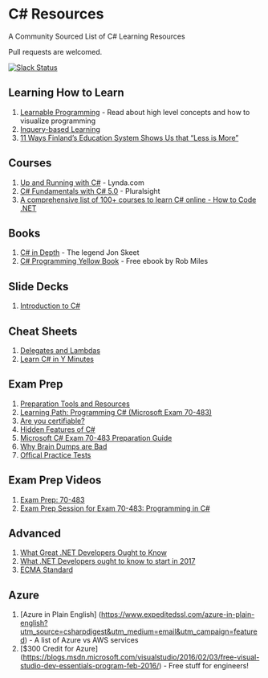 # C# Resources
A Community Sourced List of C# Learning Resources

Pull requests are welcomed.

[![Slack Status](https://nymicrosoft.azurewebsites.net//badge.svg)](https://nymicrosoft.azurewebsites.net/)

## Learning How to Learn

1. [Learnable Programming](http://worrydream.com/LearnableProgramming/) - Read about high level concepts and how to visualize programming
2. [Inquery-based Learning](https://elearningindustry.com/inquiry-based-learning-model)
3. [11 Ways Finland’s Education System Shows Us that “Less is More”](https://fillingmymap.com/2015/04/15/11-ways-finlands-education-system-shows-us-that-less-is-more/)

## Courses

1. [Up and Running with C#](https://www.lynda.com/C-tutorials/Up-Running-C/164452-2.html) - Lynda.com
2. [C# Fundamentals with C# 5.0](https://www.pluralsight.com/courses/csharp-fundamentals-csharp5) - Pluralsight
3. [A comprehensive list of 100+ courses to learn C# online - How to Code .NET](http://bafflednerd.com/learn-csharp-online/)

## Books

1. [C# in Depth](http://amzn.to/2kyL8XU) - The legend Jon Skeet
2. [C# Programming Yellow Book](http://www.csharpcourse.com) - Free ebook by Rob Miles

## Slide Decks

1. [Introduction to C#](https://www.ecma-international.org/activities/Languages/Introduction%20to%20Csharp.ppt)

## Cheat Sheets

1. [Delegates and Lambdas](https://github.com/lukewickstead/DOT-NET-on-Linux/blob/master/CheatSheets/DelegatesToLambda.cs)
2. [Learn C# in Y Minutes](https://learnxinyminutes.com/docs/csharp/)

## Exam Prep

1. [Preparation Tools and Resources](https://borntolearn.mslearn.net/certification/p/wiki?es=storeAppC&ec=483)
2. [Learning Path: Programming C# (Microsoft Exam 70-483)](https://www.pluralsight.com/blog/software-development/learning-path-c-microsoft-exam-70-483)
3. [Are you certifiable?](https://www.microsoft.com/click/areyoucertifiable/)
4. [Hidden Features of C#](http://stackoverflow.com/questions/9033/hidden-features-of-c)
5. [Microsoft C# Exam 70-483 Preparation Guide](http://www.jameswiseman.com/blog/2013/09/12/studying-for-c-70-483/)
6. [Why Brain Dumps are Bad](https://borntolearn.mslearn.net/b/weblog/posts/why-brain-dumps-are-bad#fbid=xFEFOB5oT6O)
7. [Offical Practice Tests](http://www.measureup.com/70-483-Programming-in-C-P4220.aspx)

## Exam Prep Videos

1. [Exam Prep: 70-483](https://www.youtube.com/watch?v=Ii6ucNLdtC4)
2. [Exam Prep Session for Exam 70-483: Programming in C#](https://channel9.msdn.com/Events/Ignite/2015/BRK3900)

## Advanced

1. [What Great .NET Developers Ought to Know](http://www.hanselman.com/blog/WhatGreatNETDevelopersOughtToKnowMoreNETInterviewQuestions.aspx)
2. [What .NET Developers ought to know to start in 2017](http://www.hanselman.com/blog/WhatNETDevelopersOughtToKnowToStartIn2017.aspx)
3. [ECMA Standard](http://www.ecma-international.org/publications/standards/Ecma-334.htm)

## Azure

1. [Azure in Plain English] (https://www.expeditedssl.com/azure-in-plain-english?utm_source=csharpdigest&utm_medium=email&utm_campaign=featured) - A list of Azure vs AWS services
2. [$300 Credit for Azure] (https://blogs.msdn.microsoft.com/visualstudio/2016/02/03/free-visual-studio-dev-essentials-program-feb-2016/) - Free stuff for engineers!
